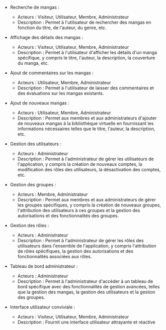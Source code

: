 - Recherche de mangas :
    
    - Acteurs : Visiteur, Utilisateur, Membre, Administrateur
    - Description : Permet à l'utilisateur de rechercher des mangas en fonction du titre, de l'auteur, du genre, etc.
- Affichage des détails des mangas :
    
    - Acteurs : Visiteur, Utilisateur, Membre, Administrateur
    - Description : Permet à l'utilisateur d'afficher les détails d'un manga spécifique, y compris le titre, l'auteur, la description, la couverture du manga, etc.
- Ajout de commentaires sur les mangas :
    
    - Acteurs : Utilisateur, Membre, Administrateur
    - Description : Permet à l'utilisateur de laisser des commentaires et des évaluations sur les mangas existants.
- Ajout de nouveaux mangas :
    
    - Acteurs : Utilisateur, Membre, Administrateur
    - Description : Permet aux membres et aux administrateurs d'ajouter de nouveaux mangas à la bibliothèque virtuelle en fournissant les informations nécessaires telles que le titre, l'auteur, la description, etc.
- Gestion des utilisateurs :
    
    - Acteurs : Administrateur
    - Description : Permet à l'administrateur de gérer les utilisateurs de l'application, y compris la création de nouveaux comptes, la modification des rôles des utilisateurs, la désactivation des comptes, etc.
- Gestion des groupes :
    
    - Acteurs : Membre, Administrateur
    - Description : Permet aux membres et aux administrateurs de gérer les groupes spécifiques, y compris la création de nouveaux groupes, l'attribution des utilisateurs à ces groupes et la gestion des autorisations et des fonctionnalités des groupes.
- Gestion des rôles :
    
    - Acteurs : Administrateur
    - Description : Permet à l'administrateur de gérer les rôles des utilisateurs dans l'ensemble de l'application, y compris l'attribution de rôles spécifiques, la gestion des autorisations et des fonctionnalités associées aux rôles.
- Tableau de bord administrateur :
    
    - Acteurs : Administrateur
    - Description : Permet à l'administrateur d'accéder à un tableau de bord spécifique avec des fonctionnalités de gestion avancées, telles que la gestion des mangas, la gestion des utilisateurs et la gestion des groupes.
- Interface utilisateur conviviale :
    
    - Acteurs : Visiteur, Utilisateur, Membre, Administrateur
    - Description : Fournit une interface utilisateur attrayante et réactive 